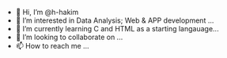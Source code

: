 - 👋 Hi, I’m @h-hakim
- 👀 I’m interested in Data Analysis; Web & APP development ...
- 🌱 I’m currently learning C and HTML as a starting langauage...
- 💞️ I’m looking to collaborate on ...
- 📫 How to reach me ...

<!---
h-hakim/h-hakim is a ✨ special ✨ repository because its `README.md` (this file) appears on your GitHub profile.
You can click the Preview link to take a look at your changes.
--->

